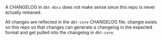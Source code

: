 A CHANGELOG in `dbt-docs` does not make sense since this repo is never actually released.

All changes are reflected in the `dbt-core` CHANGELOG file.  changie exists on this repo so that changes can generate a changelog in the expected format and get pulled into the changelog in `dbt-core`.
